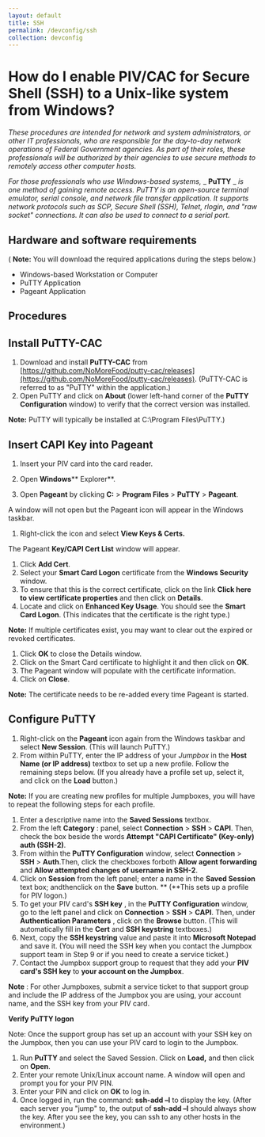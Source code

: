 ```yaml
---
layout: default
title: SSH
permalink: /devconfig/ssh
collection: devconfig
---
```

# How do I enable PIV/CAC for Secure Shell (SSH) to a Unix-like system from Windows?

_These procedures are intended for network and system administrators, or other IT professionals, who are responsible for the day-to-day network operations of Federal Government agencies.  As part of their roles, these professionals will be authorized by their agencies to use secure methods to remotely access other computer hosts._

_For those professionals who use Windows-based systems,_ _ **PuTTY** _ _is one method of gaining remote access. PuTTY is an open-source terminal emulator, serial console, and network file transfer application. It supports network protocols such as SCP, Secure Shell (SSH), Telnet, rlogin, and &quot;raw socket&quot; connections. It can also be used to connect to a serial port._

## Hardware and software requirements

( **Note:**  You will download the required applications during the steps below.)

- Windows-based Workstation or Computer
- PuTTY Application
- Pageant Application

## Procedures

## Install PuTTY-CAC

1. Download and install **PuTTY-CAC** from [https://github.com/NoMoreFood/putty-cac/releases](https://github.com/NoMoreFood/putty-cac/releases).  (PuTTY-CAC is referred to as &quot;PuTTY&quot; within the application.)
2. Open PuTTY and click on **About** (lower left-hand corner of the **PuTTY Configuration** window) to verify that the correct version was installed.

**Note:** PuTTY will typically be installed at C:\Program Files\PuTTY.)

## Insert CAPI Key into Pageant

1. Insert your PIV card into the card reader.
2. Open **Windows**** Explorer**.

1. Open **Pageant** by clicking **C:** &gt; **Program Files** &gt; **PuTTY** &gt; **Pageant**.

A window will not open but the Pageant icon will appear in the Windows taskbar.

1. Right-click the icon and select **View Keys &amp; Certs.**

The Pageant **Key/CAPI Cert List** window will appear.

1. Click **Add Cert**.
2. Select your **Smart Card Logon** certificate from the **Windows Security** window.
3. To ensure that this is the correct certificate, click on the link **Click here to view certificate properties** and then click on **Details**.
4. Locate and click on **Enhanced Key Usage**.  You should see the **Smart Card Logon**.  (This indicates that the certificate is the right type.)

**Note:** If multiple certificates exist, you may want to clear out the expired or revoked certificates.

1. Click **OK** to close the Details window.
2. Click on the Smart Card certificate to highlight it and then click on **OK**.
3. The Pageant window will populate with the certificate information.
4. Click on **Close**.

**Note:** The certificate needs to be re-added every time Pageant is started.

## Configure PuTTY

1. Right-click on the **Pageant** icon again from the Windows taskbar and select **New Session**.  (This will launch PuTTY.)
2. From within PuTTY, enter the IP address of your _Jumpbox_ in the **Host Name (or IP address)** textbox to set up a new profile. Follow the remaining steps below.  (If you already have a profile set up, select it, and click on the **Load** button.)

**Note:** If you are creating new profiles for multiple Jumpboxes, you will have to repeat the following steps for each profile.

1. Enter a descriptive name into the **Saved Sessions** textbox.
2. From the left **Category** : panel, select **Connection** &gt; **SSH** &gt; **CAPI**. Then, check the box beside the words **Attempt &quot;CAPI Certificate&quot; (Key-only) auth (SSH-2)**.
3. From within the **PuTTY Configuration** window, select **Connection** &gt; **SSH** &gt; **Auth**.Then, click the checkboxes forboth **Allow agent forwarding** and **Allow attempted changes of username in SSH-2**.
4. Click on **Session** from the left panel; enter a name in the **Saved Session** text box; andthenclick on the **Save** button. ** (**This sets up a profile for PIV logon.)
5. To get your PIV card&#39;s **SSH key** , in the **PuTTY Configuration** window, go to the left panel and click on **Connection** &gt; **SSH** &gt; **CAPI**.  Then, under **Authentication Parameters** , click on  the **Browse** button.  (This will automatically fill in the **Cert** and **SSH keystring** textboxes.)
6. Next, copy the **SSH keystring** value and paste it into **Microsoft Notepad** and save it.  (You will need the SSH key when you contact the Jumpbox support team in Step 9 or if you need to create a service ticket.)
7. Contact the Jumpbox support group to request that they add your **PIV card&#39;s SSH key** to **your account on the Jumpbox**.

**Note** : For other Jumpboxes, submit a service ticket to that support group and include the IP address of the Jumpbox you are using, your account name, and the SSH key from your PIV card.

**Verify PuTTY logon**

Note: Once the support group has set up an account with your SSH key on the Jumpbox, then you can use your PIV card to login to the Jumpbox.

1. Run **PuTTY** and select the Saved Session. Click on **Load,** and then click on **Open**.
2. Enter your remote Unix/Linux account name.  A window will open and prompt you for your PIV PIN.
3. Enter your PIN and click on **OK** to log in.
4. Once logged in, run the command:   **ssh-add –l** to display the key.  (After each server you &quot;jump&quot; to, the output of **ssh-add –l** should always show the key.  After you see the key, you can ssh to any other hosts in the environment.)
